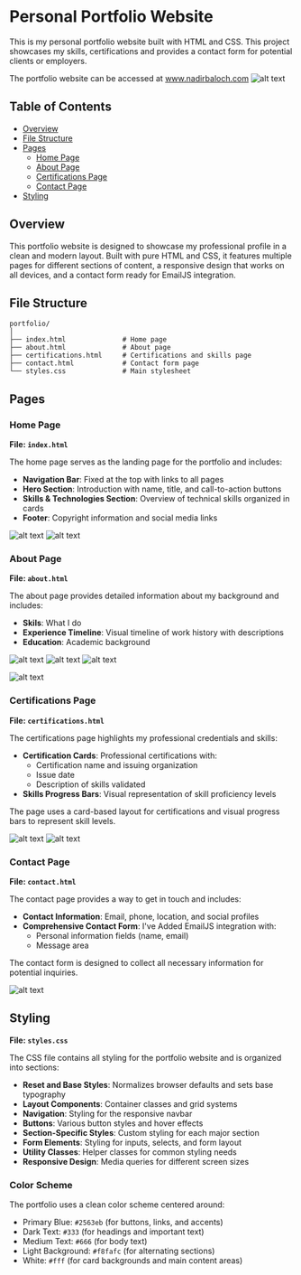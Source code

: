 # Personal Portfolio Website

This is my  personal portfolio website built with HTML and CSS. This project showcases my  skills, certifications and provides a contact form for potential clients or employers.

The portfolio website can be accessed at www.nadirbaloch.com
![alt text](images/image-1.png)

## Table of Contents

- [Overview](#overview)
- [File Structure](#file-structure)
- [Pages](#pages)
  - [Home Page](#home-page)
  - [About Page](#about-page)
  - [Certifications Page](#certifications-page)
  - [Contact Page](#contact-page)
- [Styling](#styling)


## Overview

This portfolio website is designed to showcase my professional profile in a clean and modern layout. Built with pure HTML and CSS, it features multiple pages for different sections of content, a responsive design that works on all devices, and a contact form ready for EmailJS integration.

## File Structure

```
portfolio/
│
├── index.html              # Home page
├── about.html              # About page
├── certifications.html     # Certifications and skills page
├── contact.html            # Contact form page
└── styles.css              # Main stylesheet
```

## Pages

### Home Page

**File: `index.html`**

The home page serves as the landing page for the portfolio and includes:

- **Navigation Bar**: Fixed at the top with links to all pages
- **Hero Section**: Introduction with name, title, and call-to-action buttons
- **Skills & Technologies Section**: Overview of technical skills organized in cards
- **Footer**: Copyright information and social media links

![alt text](images/image-2.png)
![alt text](images/image-3.png)

### About Page

**File: `about.html`**

The about page provides detailed information about my background and includes:

- **Skils**: What I do
- **Experience Timeline**: Visual timeline of work history with descriptions
- **Education**: Academic background 

![alt text](images/image-5.png)
![alt text](images/image-6.png)
![alt text](images/image-7.png)

![alt text](images/image-8.png)



### Certifications Page

**File: `certifications.html`**

The certifications page highlights my professional credentials and skills:

- **Certification Cards**: Professional certifications with:
  - Certification name and issuing organization
  - Issue date
  - Description of skills validated
- **Skills Progress Bars**: Visual representation of skill proficiency levels

The page uses a card-based layout for certifications and visual progress bars to represent skill levels.

![alt text](images/image-9.png)
![alt text](images/image-10.png)

### Contact Page

**File: `contact.html`**

The contact page provides a way to get in touch and includes:

- **Contact Information**: Email, phone, location, and social profiles
- **Comprehensive Contact Form**: I've Added EmailJS integration with:
  - Personal information fields (name, email)
  - Message area

The contact form is designed to collect all necessary information for potential  inquiries.


![alt text](images/image-11.png)

## Styling

**File: `styles.css`**

The CSS file contains all styling for the portfolio website and is organized into sections:

- **Reset and Base Styles**: Normalizes browser defaults and sets base typography
- **Layout Components**: Container classes and grid systems
- **Navigation**: Styling for the responsive navbar
- **Buttons**: Various button styles and hover effects
- **Section-Specific Styles**: Custom styling for each major section
- **Form Elements**: Styling for inputs, selects, and form layout
- **Utility Classes**: Helper classes for common styling needs
- **Responsive Design**: Media queries for different screen sizes

### Color Scheme

The portfolio uses a clean color scheme centered around:
- Primary Blue: `#2563eb` (for buttons, links, and accents)
- Dark Text: `#333` (for headings and important text)
- Medium Text: `#666` (for body text)
- Light Background: `#f8fafc` (for alternating sections)
- White: `#fff` (for card backgrounds and main content areas)

